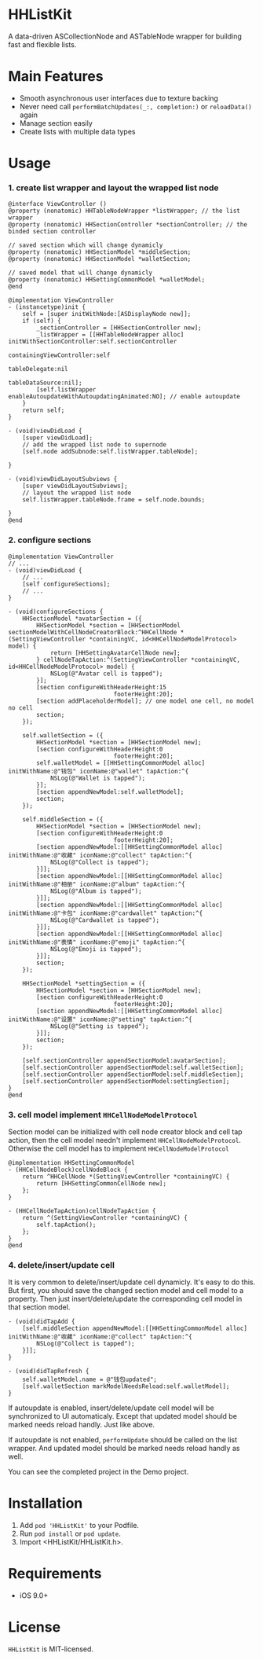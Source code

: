 HHListKit
==============

A data-driven ASCollectionNode and ASTableNode wrapper for building fast and flexible lists.

Main Features
==============

- Smooth asynchronous user interfaces due to texture backing
- Never need call `performBatchUpdates(_:, completion:)` or `reloadData()` again
- Manage section easily
- Create lists with multiple data types

Usage
==============

### 1. create list wrapper and layout the wrapped list node
```objc
@interface ViewController ()
@property (nonatomic) HHTableNodeWrapper *listWrapper; // the list wrapper
@property (nonatomic) HHSectionController *sectionController; // the binded section controller

// saved section which will change dynamicly
@property (nonatomic) HHSectionModel *middleSection;
@property (nonatomic) HHSectionModel *walletSection;

// saved model that will change dynamicly
@property (nonatomic) HHSettingCommonModel *walletModel;
@end

@implementation ViewController
- (instancetype)init {
    self = [super initWithNode:[ASDisplayNode new]];
    if (self) {
        _sectionController = [HHSectionController new];
        _listWrapper = [[HHTableNodeWrapper alloc] initWithSectionController:self.sectionController
                                                containingViewController:self
                                                           tableDelegate:nil
                                                         tableDataSource:nil];
        [self.listWrapper enableAutoupdateWithAutoupdatingAnimated:NO]; // enable autoupdate
    }
    return self;
}

- (void)viewDidLoad {
    [super viewDidLoad];
    // add the wrapped list node to supernode
    [self.node addSubnode:self.listWrapper.tableNode];

}

- (void)viewDidLayoutSubviews {
    [super viewDidLayoutSubviews];
    // layout the wrapped list node
    self.listWrapper.tableNode.frame = self.node.bounds;
    
}
@end
```


### 2. configure sections
```objc
@implementation ViewController
// ...
- (void)viewDidLoad {
    // ...
    [self configureSections];
    // ...
}

- (void)configureSections {
    HHSectionModel *avatarSection = ({
        HHSectionModel *section = [HHSectionModel sectionModelWithCellNodeCreatorBlock:^HHCellNode *(SettingViewController *containingVC, id<HHCellNodeModelProtocol> model) {
            return [HHSettingAvatarCellNode new];
        } cellNodeTapAction:^(SettingViewController *containingVC, id<HHCellNodeModelProtocol> model) {
            NSLog(@"Avatar cell is tapped");
        }];
        [section configureWithHeaderHeight:15
                              footerHeight:20];
        [section addPlaceholderModel]; // one model one cell, no model no cell
        section;
    });
    
    self.walletSection = ({
        HHSectionModel *section = [HHSectionModel new];
        [section configureWithHeaderHeight:0
                              footerHeight:20];
        self.walletModel = [[HHSettingCommonModel alloc] initWithName:@"钱包" iconName:@"wallet" tapAction:^{
            NSLog(@"Wallet is tapped");
        }];
        [section appendNewModel:self.walletModel];
        section;
    });
    
    self.middleSection = ({
        HHSectionModel *section = [HHSectionModel new];
        [section configureWithHeaderHeight:0
                              footerHeight:20];
        [section appendNewModel:[[HHSettingCommonModel alloc] initWithName:@"收藏" iconName:@"collect" tapAction:^{
            NSLog(@"Collect is tapped");
        }]];
        [section appendNewModel:[[HHSettingCommonModel alloc] initWithName:@"相册" iconName:@"album" tapAction:^{
            NSLog(@"Album is tapped");
        }]];
        [section appendNewModel:[[HHSettingCommonModel alloc] initWithName:@"卡包" iconName:@"cardwallet" tapAction:^{
            NSLog(@"Cardwallet is tapped");
        }]];
        [section appendNewModel:[[HHSettingCommonModel alloc] initWithName:@"表情" iconName:@"emoji" tapAction:^{
            NSLog(@"Emoji is tapped");
        }]];
        section;
    });
    
    HHSectionModel *settingSection = ({
        HHSectionModel *section = [HHSectionModel new];
        [section configureWithHeaderHeight:0
                              footerHeight:20];
        [section appendNewModel:[[HHSettingCommonModel alloc] initWithName:@"设置" iconName:@"setting" tapAction:^{
            NSLog(@"Setting is tapped");
        }]];
        section;
    });
    
    [self.sectionController appendSectionModel:avatarSection];
    [self.sectionController appendSectionModel:self.walletSection];
    [self.sectionController appendSectionModel:self.middleSection];
    [self.sectionController appendSectionModel:settingSection];
}
@end
```


### 3. cell model implement `HHCellNodeModelProtocol`

Section model can be initialized with cell node creator block and cell tap action, then the cell model needn't implement `HHCellNodeModelProtocol`. Otherwise the cell model has to implement `HHCellNodeModelProtocol`

```objc
@implementation HHSettingCommonModel
- (HHCellNodeBlock)cellNodeBlock {
    return ^HHCellNode *(SettingViewController *containingVC) {
        return [HHSettingCommonCellNode new];
    };
}

- (HHCellNodeTapAction)cellNodeTapAction {
    return ^(SettingViewController *containingVC) {
        self.tapAction();
    };
}
@end
```

### 4. delete/insert/update cell

It is very common to delete/insert/update cell dynamicly. It's easy to do this. But first, you should save the changed section model and cell model to a property. Then just insert/delete/update the corresponding cell model in that section model.

```objc
- (void)didTapAdd {
    [self.middleSection appendNewModel:[[HHSettingCommonModel alloc] initWithName:@"收藏" iconName:@"collect" tapAction:^{
        NSLog(@"Collect is tapped");
    }]];
}

- (void)didTapRefresh {
    self.walletModel.name = @"钱包updated";
    [self.walletSection markModelNeedsReload:self.walletModel];
}
```

If autoupdate is enabled, insert/delete/update cell model will be synchronized to UI automaticaly. Except that updated model should be marked needs reload handly. Just like above.

If autoupdate is not enabled, `performUpdate` should be called on the list wrapper. And updated model should be marked needs reload handly as well.

You can see the completed project in the Demo project.


Installation
==============

1. Add `pod 'HHListKit'` to your Podfile.
2. Run `pod install` or `pod update`.
3. Import \<HHListKit/HHListKit.h\>.

Requirements
==============

- iOS 9.0+


License
==============

`HHListKit` is MIT-licensed.
